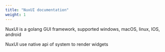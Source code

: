 ```yaml
---
title: "NuxUI documentation"
weight: 1
---
```



NuxUI is a golang GUI framework, supported windows, macOS, linux, IOS, android

NuxUI use native api of system to render widgets